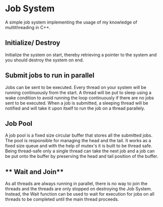 # **Job System**
A simple job system implementing the usage of my knowledge of multithreading in C++.

## **Initialize/ Destroy**
Initialize the system on start, thereby retrieving a pointer to the system and you should destroy the system on end.

## **Submit jobs to run in parallel**
Jobs can be sent to be executed. Every thread on your system will be running continuously from the start.
A thread will be put to sleep using a wake condition to avoid running the loop continuously if there are no jobs sent to be executed.
When a job is submitted, a sleeping thread will be notified and will take it upon itself to run the job on a thread parallely.

## **Job Pool**
A job pool is a fixed size circular buffer that stores all the submitted jobs. The pool is responsible for managing the head and the tail.
It works as a fixed size queue and with the help of mutex's it is built to be thread safe.
Being thread-safe only a single thread can take the next job and a job can be put onto the buffer by preserving the head and tail position of the buffer.

## ** Wait and Join**
As all threads are always running in parallel, there is no way to join the threads and the threads are only stopped on destroying the Job System.
Instead, the Wait function can be used to wait for execution for jobs on all threads to be completed until the main thread proceeds.
